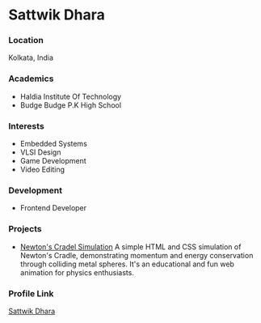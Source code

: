 # Sattwik Dhara

### Location

Kolkata, India

### Academics

- Haldia Institute Of Technology
- Budge Budge P.K High School

### Interests

- Embedded Systems
- VLSI Design
- Game Development
- Video Editing

### Development

- Frontend Developer

### Projects

- [Newton's Cradel Simulation](https://github.com/Sattwik-8/Newton-s-Cradle.github.io) A simple HTML and CSS simulation of Newton's Cradle, demonstrating momentum and energy conservation through colliding metal spheres. It's an educational and fun web animation for physics enthusiasts.

### Profile Link

[Sattwik Dhara](https://github.com/Sattwik-8)